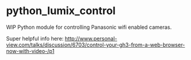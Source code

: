 # python_lumix_control
WIP Python module for controlling Panasonic wifi enabled cameras.

Super helpful info here:
http://www.personal-view.com/talks/discussion/6703/control-your-gh3-from-a-web-browser-now-with-video-/p1
